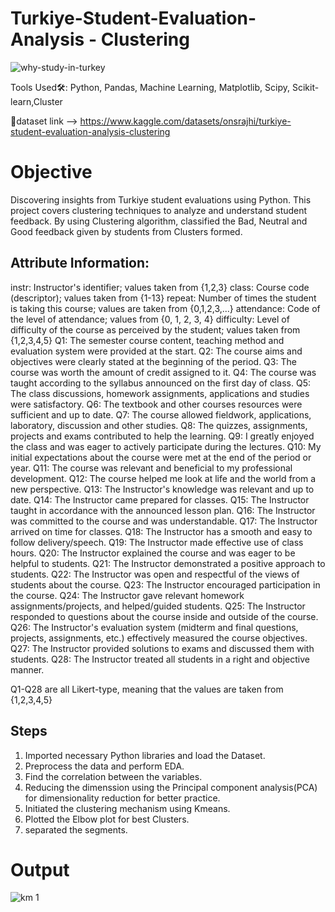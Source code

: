 # Turkiye-Student-Evaluation-Analysis - Clustering
![why-study-in-turkey](https://github.com/Abhi2850/Turkiye-Student-Evaluation-Analysis---Clustering/assets/91343400/0ab8edab-62c9-411a-b03d-fcd9514febab)


Tools Used🛠: Python, Pandas, Machine Learning, Matplotlib, Scipy, Scikit-learn,Cluster

🔗dataset link --> https://www.kaggle.com/datasets/onsrajhi/turkiye-student-evaluation-analysis-clustering

# Objective
Discovering insights from Turkiye student evaluations using Python. This project covers clustering techniques to analyze and understand student feedback. By using Clustering algorithm, classified the Bad, Neutral and Good feedback given by students from Clusters formed.

## Attribute Information:
instr: Instructor's identifier; values taken from {1,2,3}
class: Course code (descriptor); values taken from {1-13}
repeat: Number of times the student is taking this course; values are taken from {0,1,2,3,...}
attendance: Code of the level of attendance; values from {0, 1, 2, 3, 4}
difficulty: Level of difficulty of the course as perceived by the student; values taken from {1,2,3,4,5}
Q1: The semester course content, teaching method and evaluation system were provided at the start.
Q2: The course aims and objectives were clearly stated at the beginning of the period.
Q3: The course was worth the amount of credit assigned to it.
Q4: The course was taught according to the syllabus announced on the first day of class.
Q5: The class discussions, homework assignments, applications and studies were satisfactory.
Q6: The textbook and other courses resources were sufficient and up to date.
Q7: The course allowed fieldwork, applications, laboratory, discussion and other studies.
Q8: The quizzes, assignments, projects and exams contributed to help the learning.
Q9: I greatly enjoyed the class and was eager to actively participate during the lectures.
Q10: My initial expectations about the course were met at the end of the period or year.
Q11: The course was relevant and beneficial to my professional development.
Q12: The course helped me look at life and the world from a new perspective.
Q13: The Instructor's knowledge was relevant and up to date.
Q14: The Instructor came prepared for classes.
Q15: The Instructor taught in accordance with the announced lesson plan.
Q16: The Instructor was committed to the course and was understandable.
Q17: The Instructor arrived on time for classes.
Q18: The Instructor has a smooth and easy to follow delivery/speech.
Q19: The Instructor made effective use of class hours.
Q20: The Instructor explained the course and was eager to be helpful to students.
Q21: The Instructor demonstrated a positive approach to students.
Q22: The Instructor was open and respectful of the views of students about the course.
Q23: The Instructor encouraged participation in the course.
Q24: The Instructor gave relevant homework assignments/projects, and helped/guided students.
Q25: The Instructor responded to questions about the course inside and outside of the course.
Q26: The Instructor's evaluation system (midterm and final questions, projects, assignments, etc.) effectively measured the course objectives.
Q27: The Instructor provided solutions to exams and discussed them with students.
Q28: The Instructor treated all students in a right and objective manner.


Q1-Q28 are all Likert-type, meaning that the values are taken from {1,2,3,4,5}

## Steps
1. Imported necessary Python libraries and load the Dataset.
2. Preprocess the data and perform EDA.
3. Find the correlation between the variables.
4. Reducing the dimenssion using the Principal component analysis(PCA) for dimensionality reduction for better practice.
5. Initiated the clustering mechanism using Kmeans.
6. Plotted the Elbow plot for best Clusters.
7. separated the segments.

# Output

![km 1](https://github.com/Abhi2850/Turkiye-Student-Evaluation-Analysis---Clustering/assets/91343400/6117190a-0e3f-4edd-86fd-58e422ce8b0d)

